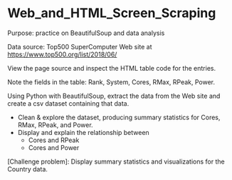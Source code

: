 # Web_and_HTML_Screen_Scraping

Purpose: practice on BeautifulSoup and data analysis

Data source: Top500 SuperComputer Web site at https://www.top500.org/list/2018/06/

View the page source and inspect the HTML table code for the entries.

Note the fields in the table: Rank, System, Cores, RMax, RPeak, Power.

Using Python with BeautifulSoup, extract the data from the Web site and create a csv dataset containing that data. 

- Clean & explore the dataset, producing summary statistics for Cores, RMax, RPeak, and Power.
- Display and explain the relationship between 
  - Cores and RPeak
  - Cores and Power

[Challenge problem]:
Display summary statistics and visualizations for the Country data.
